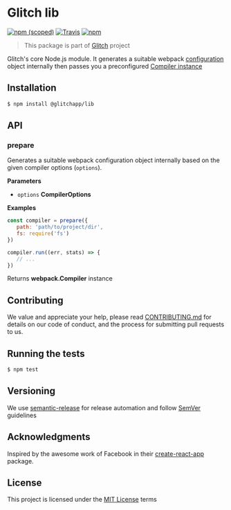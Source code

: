 # Glitch lib

[![npm (scoped)](https://img.shields.io/npm/v/@glitchapp/lib.svg?style=flat-square)](<>)
[![Travis](https://img.shields.io/travis/glitchapp/glitch.svg?style=flat-square)](<>)
[![npm](https://img.shields.io/npm/l/@glitchapp/lib.svg?style=flat-square)](<>)

> This package is part of [Glitch](https://github.com/glitchapp) project

Glitch's core Node.js module. It generates a suitable webpack [configuration](https://webpack.js.org/configuration/) object internally then passes you a preconfigured [Compiler instance](https://webpack.js.org/api/node/#compiler-instance)

## Installation

```sh
$ npm install @glitchapp/lib
```

## API

<!-- Generated by documentation.js. Update this documentation by updating the source code. -->

### prepare

Generates a suitable webpack configuration object internally based on the
given compiler options (`options`).

**Parameters**

-   `options` **CompilerOptions** 

**Examples**

```javascript
const compiler = prepare({
   path: 'path/to/project/dir',
   fs: require('fs')
})

compiler.run((err, stats) => {
   // ...
})
```

Returns **webpack.Compiler** instance

## Contributing

We value and appreciate your help, please read [CONTRIBUTING.md](../CONTRIBUTING.md) for details on our code of conduct, and the process for submitting pull requests to us.

## Running the tests

```sh
$ npm test
```

## Versioning

We use [semantic-release](https://github.com/semantic-release/semantic-release) for release automation and follow [SemVer](http://semver.org/) guidelines

## Acknowledgments

Inspired by the awesome work of Facebook in their [create-react-app](https://github.com/facebookincubator/create-react-app) package.

## License

This project is licensed under the [MIT License](./LICENSE) terms
